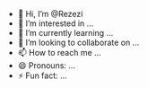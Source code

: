 - 👋 Hi, I’m @Rezezi
- 👀 I’m interested in ...
- 🌱 I’m currently learning ...
- 💞️ I’m looking to collaborate on ...
- 📫 How to reach me ...
- 😄 Pronouns: ...
- ⚡ Fun fact: ...

<!---
Rezezi/Rezezi is a ✨ special ✨ repository because its `README.md` (this file) appears on your GitHub profile.
You can click the Preview link to take a look at your changes.
--->

